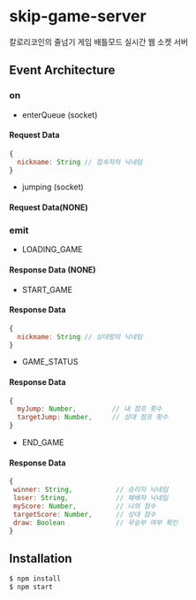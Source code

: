 # skip-game-server
칼로리코인의 줄넘기 게임 배틀모드 실시간 웹 소켓 서버


## Event Architecture

### on
 - enterQueue (socket)
 #### Request Data
  ```javascript
  {
    nickname: String // 접속자의 닉네임
  }
  ```
 - jumping (socket)
#### Request Data(NONE)

### emit
 - LOADING_GAME
#### Response Data (NONE)
 - START_GAME
 #### Response Data
  ```javascript
  {
    nickname: String // 상대방의 닉네임
  }
  ```
 - GAME_STATUS
 #### Response Data
  ```javascript
  {
    myJump: Number,         // 내 점프 횟수
    targetJump: Number,     // 상대 점프 횟수
  }
  ```
 - END_GAME
 #### Response Data
 ```javascript
{
  winner: String,           // 승리자 닉네임
  loser: String,            // 패배자 닉네임
  myScore: Number,          // 나의 점수
  targetScore: Number,      // 상대 점수
  draw: Boolean             // 무승부 여부 확인
}
```
## Installation
```sh
$ npm install
$ npm start
```
